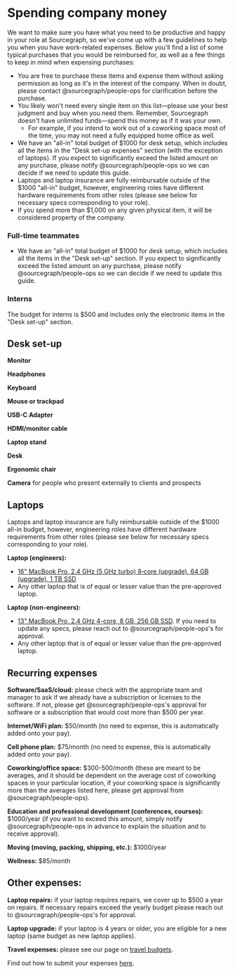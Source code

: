 # Spending company money

We want to make sure you have what you need to be productive and happy in your role at Sourcegraph, so we've come up with a few guidelines to help you when you have work-related expenses. Below you'll find a list of some typical purchases that you would be reimbursed for, as well as a few things to keep in mind when expensing purchases:

- You are free to purchase these items and expense them without asking permission as long as it's in the interest of the company. When in doubt, please contact @sourcegraph/people-ops for clarification before the purchase.
- You likely won't need every single item on this list—please use your best judgment and buy when you need them. Remember, Sourcegraph doesn't have unlimited funds—spend this money as if it was your own.
  - For example, if you intend to work out of a coworking space most of the time, you may not need a fully equipped home office as well.
- We have an "all-in" total budget of $1000 for desk setup, which includes all the items in the "Desk set-up expenses" section (with the exception of laptops). If you expect to significantly exceed the listed amount on any purchase, please notify @sourcegraph/people-ops so we can decide if we need to update this guide.
- Laptops and laptop insurance are fully reimbursable outside of the $1000 "all-in" budget, however, engineering roles have different hardware requirements from other roles (please see below for necessary specs corresponding to your role).
- If you spend more than $1,000 on any given physical item, it will be considered property of the company.

### Full-time teammates
- We have an "all-in" total budget of $1000 for desk setup, which includes all the items in the "Desk set-up" section. If you expect to significantly exceed the listed amount on any purchase, please notify @sourcegraph/people-ops so we can decide if we need to update this guide.

### Interns
The budget for interns is $500 and includes only the electronic items in the "Desk set-up" section.

## Desk set-up

**Monitor**

**Headphones**

**Keyboard**

**Mouse or trackpad**

**USB-C Adapter**

**HDMI/monitor cable**

**Laptop stand**

**Desk** 

**Ergonomic chair**

**Camera** for people who present externally to clients and prospects

## Laptops
Laptops and laptop insurance are fully reimbursable outside of the $1000 all-in budget, however, engineering roles have different hardware requirements from other roles (please see below for necessary specs corresponding to your role).

**Laptop (engineers):**

- [16" MacBook Pro, 2.4 GHz (5 GHz turbo) 8‑core (upgrade), 64 GB (upgrade), 1 TB SSD](https://www.apple.com/shop/buy-mac/macbook-pro/16-inch-space-gray-1tb-2.3ghz-8-core-processor#)
- Any other laptop that is of equal or lesser value than the pre-approved laptop.

**Laptop (non-engineers):** 

- [13" MacBook Pro, 2.4 GHz 4-core, 8 GB, 256 GB SSD](https://www.apple.com/shop/buy-mac/macbook-pro/13-inch-space-gray-256gb-2.4ghz-quad-core-processor-with-turbo-boost-up-to-4.1ghz#). If you need to update any specs, please reach out to @sourcegraph/people-ops's for approval. 
- Any other laptop that is of equal or lesser value than the pre-approved laptop.

## Recurring expenses

**Software/SaaS/cloud:** please check with the appropriate team and manager to ask if we already have a subscription or licenses to the software. If not, please get @sourcegraph/people-ops's approval for software or a subscription that would cost more than $500 per year.

**Internet/WiFi plan:** $50/month (no need to expense, this is automatically added onto your pay).

**Cell phone plan:** $75/month (no need to expense, this is automatically added onto your pay).

**Coworking/office space:** $300-500/month (these are meant to be averages, and it should be dependent on the average cost of coworking spaces in your particular location, if your coworking space is significantly more than the averages listed here, please get approval from @sourcegraph/people-ops). 

**Education and professional development (conferences, courses):** $1000/year (if you want to exceed this amount, simply notify @sourcegraph/people-ops in advance to explain the situation and to receive approval).

**Moving (moving, packing, shipping, etc.):** $1000/year

**Wellness:** $85/month

## Other expenses:

**Laptop repairs:** if your laptop requires repairs, we cover up to $500 a year on repairs. If necessary repairs exceed the yearly budget please reach out to @sourcegraph/people-ops's for approval.

**Laptop upgrade:** if your laptop is 4 years or older, you are eligible for a new laptop (same budget as new laptop applies).

**Travel expenses:** please see our page on [travel budgets](https://about.sourcegraph.com/handbook/people-ops/travel). 

Find out how to submit your expenses [here](https://about.sourcegraph.com/handbook/people-ops/expenses).
